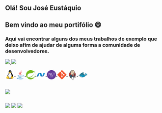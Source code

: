 ## Olá! Sou José Eustáquio
## Bem vindo ao meu portifólio 😄
### Aqui vai encontrar alguns dos meus trabalhos de exemplo que deixo afim de ajudar de alguma forma a comunidade de desenvolvedores.

<div>
  <a href="https://github.com/zezineustaquio">
  <img height="180em" src="https://github-readme-stats.vercel.app/api?username=zezineustaquio&show_icons=true&theme=dark&include_all_commits=true&count_private=true"/>
  <img height="180em" src="https://github-readme-stats.vercel.app/api/top-langs/?username=zezineustaquio&layout=compact&langs_count=7&theme=dark"/>
</div>
<div style="display: inline_block"><br>
    <img align="center" height="30" src="https://raw.githubusercontent.com/devicons/devicon/master/icons/linux/linux-original.svg">
    <img align="center" height="30" src="https://github.com/devicons/devicon/blob/master/icons/java/java-original.svg">
    <img align="center" height="30" src="https://raw.githubusercontent.com/devicons/devicon/master/icons/spring/spring-original.svg">
    <img align="center" height="30" src="https://raw.githubusercontent.com/devicons/devicon/master/icons/dot-net/dot-net-original.svg">
    <img align="center" height="30" src="https://raw.githubusercontent.com/devicons/devicon/master/icons/dotnetcore/dotnetcore-original.svg">
    <img align="center" height="30" src="https://raw.githubusercontent.com/devicons/devicon/master/icons/git/git-original.svg">
    <img align="center" height="30" src="https://raw.githubusercontent.com/devicons/devicon/master/icons/jenkins/jenkins-original.svg">
    <img align="center" height="30" src="https://raw.githubusercontent.com/devicons/devicon/master/icons/docker/docker-original.svg">
</div>
  
##
  
<div>
  <img align="center" height="100" src="https://images.credly.com/size/340x340/images/b9feab85-1a43-4f6c-99a5-631b88d5461b/image.png">
</div>

## 

<div>
  <a href="https://www.linkedin.com/in/joseustaquio-medeiros/"><img src="https://img.shields.io/badge/-LinkedIn-000000?style=for-the-badge&logo=linkedin&logoColor=0077B5"></a> 
  <a href = "mailto:joseustaquio.medeiros@gmail.com"><img src="https://img.shields.io/badge/Gmail-000000?style=for-the-badge&logo=gmail&logoColor=D14836"></a>
  <a href="http://api.whatsapp.com/send?phone=5534997820808"><img src="https://img.shields.io/badge/WhatsApp-000000?style=for-the-badge&logo=whatsapp&logoColor=25D366"></a>
</div>
